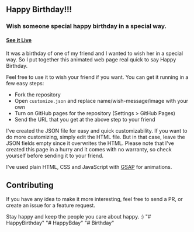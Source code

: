 ## Happy Birthday!!!

### Wish someone special happy birthday in a special way.

#### [See it Live](https://faahim.github.io/happy-birthday/)

It was a birthday of one of my friend and I wanted to wish her in a special way. So I put together this animated web page real quick to say Happy Birthday.

Feel free to use it to wish your friend if you want.
You can get it running in a few easy steps:

* Fork the repository
* Open `customize.json` and replace name/wish-message/image with your own
* Turn on GitHub pages for the repository (Settings > GitHub Pages)
* Send the URL that you get at the above step to your friend

I've created the JSON file for easy and quick customizability. If you want to do more customizing, simply edit the HTML file. But in that case, leave the JSON fields empty since it overwrites the HTML. Please note that I've created this page in a hurry and it comes with no warranty, so check yourself before sending it to your friend.

I've used plain HTML, CSS and JavaScript with [GSAP](https://greensock.com/gsap) for animations.

## Contributing

If you have any idea to make it more interesting, feel free to send a PR, or create an issue for a feature request.

Stay happy and keep the people you care about happy. :)
"# HappyBirthday" 
"# HappyBday" 
"# Birthday" 
